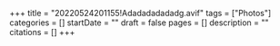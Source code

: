 +++
title = "20220524201155!Adadadadadadg.avif"
tags = ["Photos"]
categories = []
startDate = ""
draft = false
pages = []
description = ""
citations = []
+++
